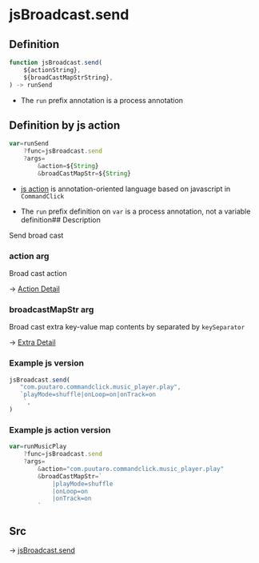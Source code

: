 # jsBroadcast.send

## Definition

```js.js
function jsBroadcast.send(
	${actionString},
	${broadCastMapStrString},
) -> runSend
```

- The `run` prefix annotation is a process annotation
## Definition by js action

```js.js
var=runSend
	?func=jsBroadcast.send
	?args=
		&action=${String}
		&broadCastMapStr=${String}
```

- [js action](#) is annotation-oriented language based on javascript in `CommandClick`

- The `run` prefix definition on `var` is a process annotation, not a variable definition## Description

Send broad cast

### action arg

Broad cast action

-> [Action Detail](https://github.com/puutaro/CommandClick/blob/master/app/src/main/java/com/puutaro/commandclick/common/variable/broadcast/scheme)

### broadcastMapStr arg
Broad cast extra key-value map contents by separated by `keySeparator`

-> [Extra Detail](https://github.com/puutaro/CommandClick/blob/master/app/src/main/java/com/puutaro/commandclick/common/variable/broadcast/extra)

### Example js version

```js.js
jsBroadcast.send(
   "com.puutaro.commandclick.music_player.play",
   `playMode=shuffle|onLoop=on|onTrack=on
    `,
)
```

### Example js action version

```js.js
var=runMusicPlay
    ?func=jsBroadcast.send
    ?args=
        &action="com.puutaro.commandclick.music_player.play"
        &broadCastMapStr=`
            |playMode=shuffle
            |onLoop=on
            |onTrack=on
        `
```


## Src

-> [jsBroadcast.send](https://github.com/puutaro/CommandClick/blob/master/app/src/main/java/com/puutaro/commandclick/fragment_lib/terminal_fragment/js_interface/JsBroadcast.kt#L15)


